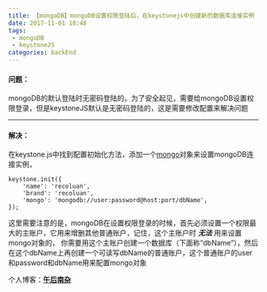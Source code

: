 ```yaml
---
title: 【mongoDB】mongoDB设置权限登陆后，在keystonejs中创建新的数据库连接实例 
date: 2017-11-01 18:48
tags:
 - mongoDB
 - keystoneJS         
categories: backEnd
---
```


#### 问题：
mongoDB的默认登陆时无密码登陆的，为了安全起见，需要给mongoDB设置权限登录，但是keystoneJS默认是无密码登陆的，这是需要修改配置来解决问题

***
#### 解决：
在keystone.js中找到配置初始化方法，添加一个[mongo](http://keystonejs.com/zh/docs/configuration/#options-database)对象来设置mongoDB连接实例，

    keystone.init({
        'name': 'recoluan',
        'brand': 'recoluan',
        'mongo': 'mongodb://user:password@host:port/dbName',
    });
    
这里需要注意的是，mongoDB在设置权限登录的时候，首先必须设置一个权限最大的主账户，它用来增删其他普通账户，记住，这个主账户时 **_无法_** 用来设置mongo对象的，
你需要用这个主账户创建一个数据库（下面称“dbName”），然后在这个dbName上再创建一个可读写dbName的普通账户，这个普通账户的user和password和dbName用来配置mongo对象

个人博客：[**午后南杂**](recoluan.gitlab.io) 